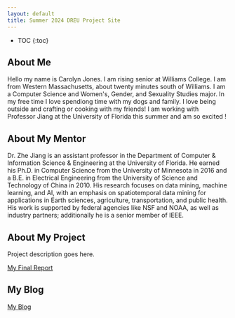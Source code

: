 ```yaml
---
layout: default
title: Summer 2024 DREU Project Site
---
```


* TOC
{:toc}

## About Me

Hello my name is Carolyn Jones. I am  rising senior at Williams College. I am from Western Massachusetts, about twenty minutes south of Williams. I am a Computer Science and Women's, Gender, and Sexuality Studies major. In my free time I love spendiong time with my dogs and family. I love being outside and crafting or cooking with my friends! I am working with Professor Jiang at the University of Florida this summer and am so excited !

## About My Mentor

Dr. Zhe Jiang is an assistant professor in the Department of Computer & Information Science & Engineering at the University of Florida. He earned his Ph.D. in Computer Science from the University of Minnesota in 2016 and a B.E. in Electrical Engineering from the University of Science and Technology of China in 2010. His research focuses on data mining, machine learning, and AI, with an emphasis on spatiotemporal data mining for applications in Earth sciences, agriculture, transportation, and public health. His work is supported by federal agencies like NSF and NOAA, as well as industry partners; additionally he is a senior member of IEEE.

## About My Project

Project description goes here.

[My Final Report](files/finalreport.pdf)

## My Blog

[My Blog](blog.html)
